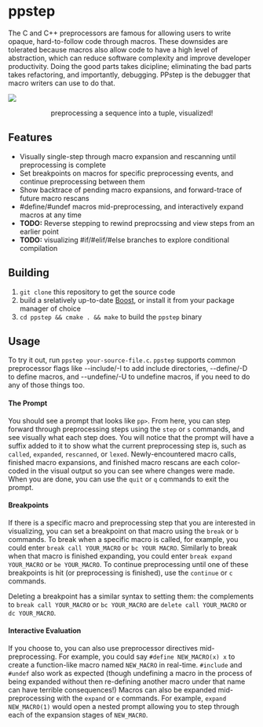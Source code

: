 # ppstep
The C and C++ preprocessors are famous for allowing users to write opaque, hard-to-follow code through macros. These downsides are tolerated because macros also allow code to have a high level of abstraction, which can reduce software complexity and improve developer productivity. Doing the good parts takes dicipline; eliminating the bad parts takes refactoring, and importantly, debugging. PPstep is the debugger that macro writers can use to do that.

<img src="https://raw.githubusercontent.com/notfoundry/ppstep/master/assets/demo.svg"/>

<p align="center">
  preprocessing a sequence into a tuple, visualized!
</p>

## Features
- Visually single-step through macro expansion and rescanning until preprocessing is complete
- Set breakpoints on macros for specific preprocessing events, and continue preprocessing between them
- Show backtrace of pending macro expansions, and forward-trace of future macro rescans
- #define/#undef macros mid-preprocessing, and interactively expand macros at any time
- **TODO:** Reverse stepping to rewind preprocssing and view steps from an earlier point
- **TODO:** visualizing #if/#elif/#else branches to explore conditional compilation

## Building
1. `git clone` this repository to get the source code
2. build a srelatively up-to-date [Boost](https://www.boost.org/users/download/), or install it from your package manager of choice
3. `cd ppstep && cmake . && make` to build the `ppstep` binary

## Usage
To try it out, run `ppstep your-source-file.c`. `ppstep` supports common preprocessor flags like --include/-I to add include directories, --define/-D to define macros, and --undefine/-U to undefine macros, if you need to do any of those things too.

#### The Prompt
You should see a prompt that looks like `pp>`. From here, you can step forward through preprocessing steps using the `step` or `s` commands, and see visually what each step does. You will notice that the prompt will have a suffix added to it to show what the current preprocessing step is, such as `called`, `expanded`, `rescanned`, or `lexed`. Newly-encountered macro calls, finished macro expansions, and finished macro rescans are each color-coded in the visual output so you can see where changes were made. When you are done, you can use the `quit` or `q` commands to exit the prompt.

#### Breakpoints
If there is a specific macro and preprocessing step that you are interested in visualizing, you can set a breakpoint on that macro using the `break` or `b` commands. To break when a specific macro is called, for example, you could enter `break call YOUR_MACRO` or `bc YOUR MACRO`. Similarly to break when that macro is finished expanding, you could enter `break expand YOUR_MACRO` or `be YOUR_MACRO`. To continue preprocessing until one of these breakpoints is hit (or preprocessing is finished), use the `continue` or `c` commands.

Deleting a breakpoint has a similar syntax to setting them: the complements to `break call YOUR_MACRO` or `bc YOUR_MACRO` are `delete call YOUR_MACRO` or `dc YOUR_MACRO`.

#### Interactive Evaluation
If you choose to, you can also use preprocessor directives mid-preprocessing. For example, you could say `#define NEW_MACRO(x) x` to create a function-like macro named `NEW_MACRO` in real-time. `#include` and `#undef` also work as expected (though undefining a macro in the process of being expanded without then re-defining another macro under that name can have terrible consequences!) Macros can also be expanded mid-preprocessing with the `expand` or `e` commands. For example, `expand NEW_MACRO(1)` would open a nested prompt allowing you to step through each of the expansion stages of `NEW_MACRO`.
